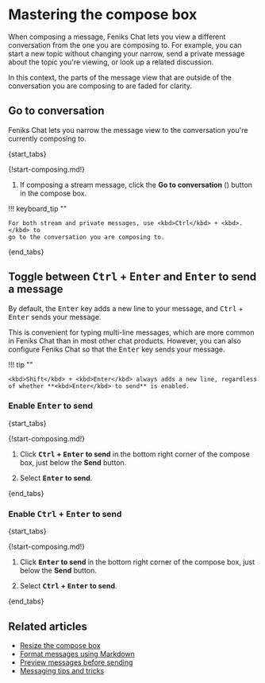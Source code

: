 # Mastering the compose box

When composing a message, Feniks Chat lets you view a different conversation from the
one you are composing to. For example, you can start a new topic without
changing your narrow, send a private message about the topic you're viewing, or
look up a related discussion.

In this context, the parts of the message view that are outside of the
conversation you are composing to are faded for clarity.

## Go to conversation

Feniks Chat lets you narrow the message view to the conversation you're currently
composing to.

{start_tabs}

{!start-composing.md!}

1. If composing a stream message, click the **Go to conversation**
   (<i class="zulip-icon zulip-icon-arrow-left-circle"></i>) button in the
   compose box.

!!! keyboard_tip ""

    For both stream and private messages, use <kbd>Ctrl</kbd> + <kbd>.</kbd> to
    go to the conversation you are composing to.

{end_tabs}

## Toggle between <kbd>Ctrl</kbd> + <kbd>Enter</kbd> and <kbd>Enter</kbd> to send a message

By default, the <kbd>Enter</kbd> key adds a new line to your message,
and <kbd>Ctrl</kbd> + <kbd>Enter</kbd> sends your message.

This is convenient for typing multi-line messages, which are more common in
Feniks Chat than in most other chat products. However, you can also configure
Feniks Chat so that the <kbd>Enter</kbd> key sends your message.

!!! tip ""

    <kbd>Shift</kbd> + <kbd>Enter</kbd> always adds a new line, regardless
    of whether **<kbd>Enter</kbd> to send** is enabled.

### Enable <kbd>Enter</kbd> to send

{start_tabs}

{!start-composing.md!}

1. Click **<kbd>Ctrl</kbd> + <kbd>Enter</kbd> to send** in the bottom right
   corner of the compose box, just below the **Send** button.

1. Select **<kbd>Enter</kbd> to send**.

{end_tabs}

### Enable **<kbd>Ctrl</kbd> + <kbd>Enter</kbd> to send**

{start_tabs}

{!start-composing.md!}

1. Click **<kbd>Enter</kbd> to send** in the bottom right
   corner of the compose box, just below the **Send** button.

1. Select **<kbd>Ctrl</kbd> + <kbd>Enter</kbd> to send**.

{end_tabs}

## Related articles

* [Resize the compose box](/help/resize-the-compose-box)
* [Format messages using Markdown](/help/format-your-message-using-markdown)
* [Preview messages before sending](/help/preview-your-message-before-sending)
* [Messaging tips and tricks](/help/messaging-tips)
